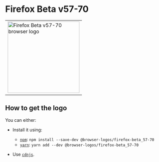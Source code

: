 Firefox Beta v57-70
===================

<!-- markdownlint-disable line-length no-inline-html -->
<table>
    <tr height=240>
        <td>
            <a href="https://github.com/alrra/browser-logos/tree/695b43b342543cc21153e89e2c329b446e0f9508/src/archive/firefox-beta_57-70">
                <img width=230 src="https://raw.githubusercontent.com/alrra/browser-logos/695b43b342543cc21153e89e2c329b446e0f9508/src/archive/firefox-beta_57-70/firefox-beta_57-70.svg?sanitize=true" alt="Firefox Beta v57-70 browser logo">
            </a>
        </td>
    </tr>
</table>
<!-- markdownlint-enable line-length no-inline-html -->

How to get the logo
-------------------

You can either:

* Install it using:

  * [`npm`][npm]: `npm install --save-dev @browser-logos/firefox-beta_57-70`
  * [`yarn`][yarn]: `yarn add --dev @browser-logos/firefox-beta_57-70`

* Use [`cdnjs`][cdnjs].

<!-- Link labels: -->

[cdnjs]: https://cdnjs.com/libraries/browser-logos
[npm]: https://www.npmjs.com/
[yarn]: https://yarnpkg.com/
